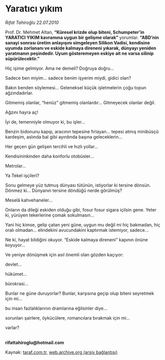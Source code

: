 # Yaratıcı yıkım

*Rıfat Tahiroğlu 22.07.2010*

<div class="yazi"><p>Prof. Dr. Mehmet Altan, <b>“Küresel krizde olup biteni, Schumpeter’in YARATICI YIKIM kavramına uygun bir gelişme olarak” </b>yorumlar. <b>“ABD’nin sanayi sonrası üretim anlayışını simgeleyen Silikon Vadisi, kendisine uyumda zorlananı ve eskide kalmaya direneni yıkarak, dünyayı yeniden yaratmanın peşindedir. Uyum gösteremeyen eskiye ait ne varsa silinip süpürülecektir.”</b></p>
<p>Hiç işime gelmiyor. Ama ne demeli? Doğruya doğru...</p>
<p>Sadece ben miyim... sadece benim işyerim miydi, gidici olan?</p>
<p>Bakın benden söylemesi... Geleneksel küçük işletmelerin çoğu topun ağzındadırlar. </p>
<p>Gitmemiş olanlar, “henüz” gitmemiş olanlardır... Gitmeyecek olanlar değil. </p>
<p>Ağzını hayra aç! </p>
<p>İyi de, temenniyle olmuyor ki, bu işler...</p>
<p>Benzin bidonunu kapıp, aracının tepesine fırlayan... tepesi atmış minibüsçü kardeşim, aslında bal gibi ayırdında başına geleceklerin... </p>
<p>Her geçen gün gelişen tercihli ve hızlı yollar... </p>
<p>Kendisininkinden daha konforlu otobüsler... </p>
<p>Metrolar...</p>
<p>Ya Tekel işçileri? </p>
<p>Sonu gelmeye yüz tutmuş dünyası tütünün, istiyorlar ki tersine dönsün. Dönmez ki... Dünyanın tersine döndüğü nerde görülmüş?</p>
<p>Meselâ kahvehaneler... </p>
<p>Onların da dileği eskiden olduğu gibi, fosur fosur sigara içilsin gene. Yeter ki, yürüyen tekerlerine çomak sokulmasın...</p>
<p>Yani hiç kimse, gelip çatan yeni güne, uygun mu değil mi hiç bakmadan, hiç oralı olmadan... elindekini avucundakini kaptırmak istemiyor, sadece...</p>
<p>Ne ki, hayat bildiğini okuyor. “Eskide kalmaya direneni” kapının önüne koyuyor...</p>
<p>Ve yeniye dönüşmek için asıl önemli olan gözden kaçıyor: </p>
<p>devlet... </p>
<p>hükümet... </p>
<p>bürokrasi... </p>
<p>Bunlar ne güne duruyorlar? Bunlar, karşısına geçip olup biteni seyretmek için mi... </p>
<p>bu insan fazlalıklarının dramlarına eğilsinler diye...</p>
<p>sorunları şairlere, öykücülere, romancılara bırakmak için mi... </p>
<p>varlar?</p>
<p><b><br/>rifattahiroglu@hotmail.com</b></p></div>

Kaynak: [taraf.com.tr](http://www.taraf.com.tr:80/rifat-tahiroglu/makale-yaratici-yikim.htm), [web.archive.org (arşiv bağlantısı)](http://web.archive.org/web/20100726062806/http://www.taraf.com.tr:80/rifat-tahiroglu/makale-yaratici-yikim.htm)
